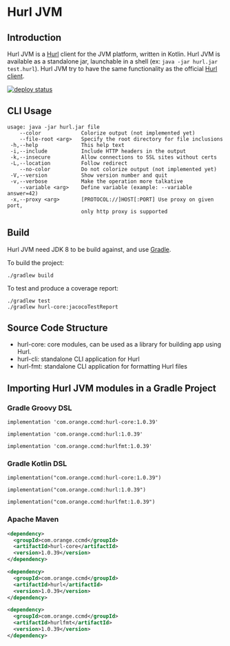 # Hurl JVM

## Introduction

Hurl JVM is a [Hurl](https://hurl.dev) client for the JVM platform, written in Kotlin. 
Hurl JVM is available as a standalone jar, launchable in a shell (ex: `java -jar hurl.jar test.hurl`).
Hurl JVM try to have the same functionality as the official [Hurl client](https://github.com/Orange-OpenSource/hurl).

[![deploy status](https://travis-ci.org/Orange-OpenSource/hurl-jvm.svg?branch=master)](https://travis-ci.org/Orange-OpenSource/hurl-jvm/)


## CLI Usage

```
usage: java -jar hurl.jar file
    --color             Colorize output (not implemented yet)
    --file-root <arg>   Specify the root directory for file inclusions
 -h,--help              This help text
 -i,--include           Include HTTP headers in the output
 -k,--insecure          Allow connections to SSL sites without certs
 -L,--location          Follow redirect
    --no-color          Do not colorize output (not implemented yet)
 -V,--version           Show version number and quit
 -v,--verbose           Make the operation more talkative
    --variable <arg>    Define variable (example: --variable answer=42)
 -x,--proxy <arg>       [PROTOCOL://]HOST[:PORT] Use proxy on given port,
                        only http proxy is supported
```

## Build

Hurl JVM need JDK 8 to be build against, and use [Gradle](https://gradle.org).

To build the project:

```
./gradlew build
```

To test and produce a coverage report:

```
./gradlew test
./gradlew hurl-core:jacocoTestReport
```


## Source Code Structure

- hurl-core: core modules, can be used as a library for building app using Hurl.
- hurl-cli: standalone CLI application for Hurl
- hurl-fmt: standalone CLI application for formatting Hurl files 

## Importing Hurl JVM modules in a Gradle Project  

### Gradle Groovy DSL

```
implementation 'com.orange.ccmd:hurl-core:1.0.39'
```

```
implementation 'com.orange.ccmd:hurl:1.0.39'
```

```
implementation 'com.orange.ccmd:hurlfmt:1.0.39'
```

### Gradle Kotlin DSL

```
implementation("com.orange.ccmd:hurl-core:1.0.39")
```

```
implementation("com.orange.ccmd:hurl:1.0.39")
```

```
implementation("com.orange.ccmd:hurlfmt:1.0.39")
```

### Apache Maven

```xml
<dependency>
  <groupId>com.orange.ccmd</groupId>
  <artifactId>hurl-core</artifactId>
  <version>1.0.39</version>
</dependency>
```

```xml
<dependency>
  <groupId>com.orange.ccmd</groupId>
  <artifactId>hurl</artifactId>
  <version>1.0.39</version>
</dependency>
```

```xml
<dependency>
  <groupId>com.orange.ccmd</groupId>
  <artifactId>hurlfmt</artifactId>
  <version>1.0.39</version>
</dependency>
```
